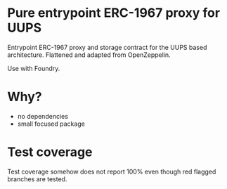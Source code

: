 # Pure entrypoint ERC-1967 proxy for UUPS

Entrypoint ERC-1967 proxy and storage contract for the UUPS based architecture. Flattened and adapted from OpenZeppelin.

Use with Foundry.

# Why?

- no dependencies
- small focused package

# Test coverage

Test coverage somehow does not report 100% even though red flagged branches are tested.
